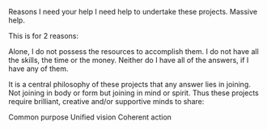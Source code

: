 Reasons I need your help
I need help to undertake these projects. Massive help.

This is for 2 reasons:

Alone, I do not possess the resources to accomplish them. I do not have all the skills, the time or the money. Neither do I have all of the answers, if I have any of them.

It is a central philosophy of these projects that any answer lies in joining. Not joining in body or form but joining in mind or spirit. Thus these projects require brilliant, creative and/or supportive minds to share:

Common purpose
Unified vision
Coherent action
